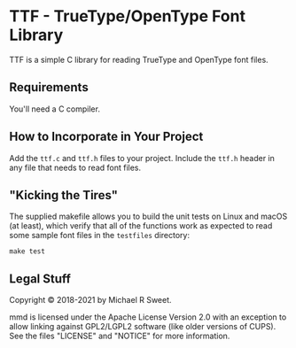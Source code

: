 TTF - TrueType/OpenType Font Library
====================================

TTF is a simple C library for reading TrueType and OpenType font files.


Requirements
------------

You'll need a C compiler.


How to Incorporate in Your Project
----------------------------------

Add the `ttf.c` and `ttf.h` files to your project.  Include the `ttf.h`
header in any file that needs to read font files.


"Kicking the Tires"
-------------------

The supplied makefile allows you to build the unit tests on Linux and macOS (at
least), which verify that all of the functions work as expected to read some
sample font files in the `testfiles` directory:

    make test


Legal Stuff
-----------

Copyright © 2018-2021 by Michael R Sweet.

mmd is licensed under the Apache License Version 2.0 with an exception to
allow linking against GPL2/LGPL2 software (like older versions of CUPS).  See
the files "LICENSE" and "NOTICE" for more information.
